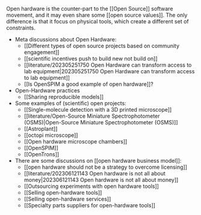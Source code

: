Open hardware is the counter-part to the [[Open Source]]  software movement, and it may even share some [[open source values]]. The only difference is that it focus on physical tools, which create a different set of constraints. 

- Meta discussions about Open Hardware:
	- [[Different types of open source projects based on community engagement]]
	- [[scientific incentives push to build new not build on]]
	- [[literature/202305251750 Open Hardware can transform access to lab equipment|202305251750 Open Hardware can transform access to lab equipment]]
	- [[Is OpenSPIM a good example of open hardware]]?
- Open-Hardware practices
	- [[Sharing reproducible models]]
- Some examples of (scientific) open projects:
	- [[Single-molecule detection with a 3D printed microscope]]
	- [[literature/Open-Source Miniature Spectrophotometer (OSMS)|Open-Source Miniature Spectrophotometer (OSMS)]]
	- [[Astroplant]]
	- [[octopi microscope]]
	- [[Open hardware microscope chambers]]
	- [[OpenSPIM]]
	- [[OpenTrons]]
- There are some discussions on [[open hardware business model]]:
	- [[open hardware should not be a strategy to overcome licensing]]
	- [[literature/202306121143 Open hardware is not all about money|202306121143 Open hardware is not all about money]]
	- [[Outsourcing experiments with open hardware tools]]
	- [[Selling open-hardware tools]]
	- [[Selling open-hardware services]]
	- [[Specialty parts suppliers for open-hardware tools]]

